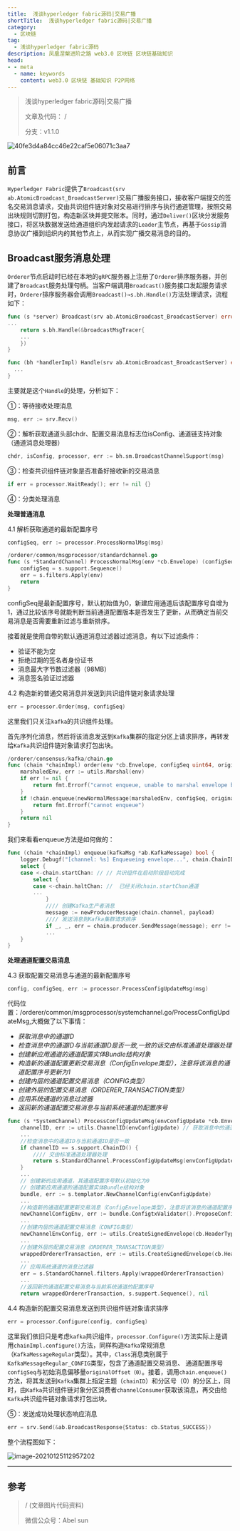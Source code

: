 ```yaml
---
title:  浅谈hyperledger fabric源码|交易广播
shortTitle:  浅谈hyperledger fabric源码|交易广播
category:
  - 区块链
tag:
  - 浅谈hyperledger fabric源码
description: 凤凰涅槃进阶之路 web3.0 区块链 区块链基础知识  
head:
- - meta
  - name: keywords
    content: web3.0 区块链 基础知识 P2P网络 
---
```

> 浅谈hyperledger fabric源码|交易广播
>
> 文章及代码： /
>
> 分支：v1.1.0

![40fe3d4a84cc46e22caf5e06071c3aa7](https://tva1.sinaimg.cn/large/008eGmZEgy1gmz2lvzbprj31ao0t6n61.jpg)

## 前言

`Hyperledger Fabric`提供了`Broadcast(srv ab.AtomicBroadcast_BroadcastServer)`交易广播服务接口，接收客户端提交的签名交易消息请求，交由共识组件链对象对交易进行排序与执行通道管理，按照交易出块规则切割打包，构造新区块并提交账本。同时，通过`Deliver()`区块分发服务接口，将区块数据发送给通道组织内发起请求的`Leader`主节点，再基于`Gossip`消息协议广播到组织内的其他节点上，从而实现广播交易消息的目的。 

## Broadcast服务消息处理

`Orderer`节点启动时已经在本地的`gRPC`服务器上注册了`Orderer`排序服务器，并创建了`Broadcast`服务处理句柄。当客户端调用`Broadcast()`服务接口发起服务请求时，`Orderer`排序服务器会调用`Broadcast()→s.bh.Handle()`方法处理请求，流程如下：

```go
func (s *server) Broadcast(srv ab.AtomicBroadcast_BroadcastServer) error {
...
	return s.bh.Handle(&broadcastMsgTracer{
	...
	})
}
```

```go
func (bh *handlerImpl) Handle(srv ab.AtomicBroadcast_BroadcastServer) error {
  ...
}
```

主要就是这个`Handle`的处理，分析如下：

①：等待接收处理消息

```go
msg, err := srv.Recv()
```

②：解析获取通道头部chdr、配置交易消息标志位isConfig、通道链支持对象（通道消息处理器）

```go
chdr, isConfig, processor, err := bh.sm.BroadcastChannelSupport(msg)
```

③：检查共识组件链对象是否准备好接收新的交易消息

```go
if err = processor.WaitReady(); err != nil {}
```

④：分类处理消息

**处理普通消息**

4.1 解析获取通道的最新配置序号

```go
configSeq, err := processor.ProcessNormalMsg(msg)
```

```go
/orderer/common/msgprocessor/standardchannel.go
func (s *StandardChannel) ProcessNormalMsg(env *cb.Envelope) (configSeq uint64, err error) {
	configSeq = s.support.Sequence()
	err = s.filters.Apply(env)
	return
}
```

configSeq是最新配置序号，默认初始值为0，新建应用通道后该配置序号自增为1，通过比较该序号就能判断当前通道配置版本是否发生了更新，从而确定当前交易消息是否需要重新过滤与重新排序。

接着就是使用自带的默认通道消息过滤器过滤消息，有以下过滤条件：

- 验证不能为空
- 拒绝过期的签名者身份证书
- 消息最大字节数过滤器（98MB）
- 消息签名验证过滤器

4.2 构造新的普通交易消息并发送到共识组件链对象请求处理

```GO
err = processor.Order(msg, configSeq) 
```

这里我们只关注`kafka`的共识组件处理。

首先序列化消息，然后将该消息发送到`Kafka`集群的指定分区上请求排序，再转发给`Kafka`共识组件链对象请求打包出块。

```go
/orderer/consensus/kafka/chain.go
func (chain *chainImpl) order(env *cb.Envelope, configSeq uint64, originalOffset int64) error {
	marshaledEnv, err := utils.Marshal(env)
	if err != nil {
		return fmt.Errorf("cannot enqueue, unable to marshal envelope because = %s", err)
	}
	if !chain.enqueue(newNormalMessage(marshaledEnv, configSeq, originalOffset)) {
		return fmt.Errorf("cannot enqueue")
	}
	return nil
}
```

我们来看看enqueue方法是如何做的：

```go
func (chain *chainImpl) enqueue(kafkaMsg *ab.KafkaMessage) bool {
	logger.Debugf("[channel: %s] Enqueueing envelope...", chain.ChainID())
	select {
	case <-chain.startChan: // // 共识组件在启动阶段启动完成
		select {
		case <-chain.haltChan: //  已经关闭chain.startChan通道
		...
			}
			//// 创建Kafka生产者消息
			message := newProducerMessage(chain.channel, payload)
			//// 发送消息到Kafka集群请求排序
			if _, _, err = chain.producer.SendMessage(message); err != nil {
			...
	}
}
```

**处理通道配置交易消息**

4.3  获取配置交易消息与通道的最新配置序号

```go
config, configSeq, err := processor.ProcessConfigUpdateMsg(msg)
```

代码位置：/orderer/common/msgprocessor/systemchannel.go/ProcessConfigUpdateMsg,大概做了以下事情：

- *获取消息中的通道ID*
- *检查消息中的通道ID与当前通道ID是否一致,一致的话交由标准通道处理器处理*
- *创建新应用通道的通道配置实体Bundle结构对象*
- *构造新的通道配置更新交易消息（ConfigEnvelope类型），注意将该消息的通道配置序号更新为1*
- *创建内层的通道配置交易消息（CONFIG类型）*
- *创建外层的配置交易消息（ORDERER_TRANSACTION类型）*
- *应用系统通道的消息过滤器*
- *返回新的通道配置交易消息与当前系统通道的配置序号*

```go
func (s *SystemChannel) ProcessConfigUpdateMsg(envConfigUpdate *cb.Envelope) (config *cb.Envelope, configSeq uint64, err error) {
	channelID, err := utils.ChannelID(envConfigUpdate) // 获取消息中的通道ID
	...
	//检查消息中的通道ID与当前通道ID是否一致
	if channelID == s.support.ChainID() {
		//// 交由标准通道处理器处理
		return s.StandardChannel.ProcessConfigUpdateMsg(envConfigUpdate)
	}
	...
	// 创建新的应用通道，其通道配置序号默认初始化为0
	// 创建新应用通道的通道配置实体Bundle结构对象
	bundle, err := s.templator.NewChannelConfig(envConfigUpdate)
	...
	//构造新的通道配置更新交易消息（ConfigEnvelope类型），注意将该消息的通道配置序号更新为1
	newChannelConfigEnv, err := bundle.ConfigtxValidator().ProposeConfigUpdate(envConfigUpdate)
	...
	//创建内层的通道配置交易消息（CONFIG类型）
	newChannelEnvConfig, err := utils.CreateSignedEnvelope(cb.HeaderType_CONFIG, channelID, s.support.Signer(), newChannelConfigEnv, msgVersion, epoch)
	...
	//创建外层的配置交易消息（ORDERER_TRANSACTION类型）
	wrappedOrdererTransaction, err := utils.CreateSignedEnvelope(cb.HeaderType_ORDERER_TRANSACTION, s.support.ChainID(), s.support.Signer(), newChannelEnvConfig, msgVersion, epoch)
	...
	// 应用系统通道的消息过滤器
	err = s.StandardChannel.filters.Apply(wrappedOrdererTransaction)
	...
	//返回新的通道配置交易消息与当前系统通道的配置序号
	return wrappedOrdererTransaction, s.support.Sequence(), nil
```

4.4 构造新的配置交易消息发送到共识组件链对象请求排序

```go
err = processor.Configure(config, configSeq)
```

这里我们依旧只是考虑`kafka`共识组件，`processor.Configure()`方法实际上是调用`chainImpl.configure()`方法，同样构造`Kafka`常规消息（`KafkaMessageRegular`类型）。其中，`Class`消息类别属于`KafkaMessageRegular_CONFIG`类型，包含了通道配置交易消息、 通道配置序号`configSeq`与初始消息偏移量`originalOffset（0）`。接着，调用`chain.enqueue()`方法，将其发送到`Kafka`集群上指定主题（`chainID`）和分区号（0）的分区上，同时，由`Kafka`共识组件链对象分区消费者`channelConsumer`获取该消息，再交由给`Kafka`共识组件链对象请求打包出块。

⑤：发送成功处理状态响应消息

```go
err = srv.Send(&ab.BroadcastResponse{Status: cb.Status_SUCCESS})
```

整个流程图如下：

![image-20210125112957202](https://tva1.sinaimg.cn/large/008eGmZEgy1gmzs6ruy53j31860u0doq.jpg)

------

## 参考 

>  / (文章图片代码资料)
>
> 微信公众号：Abel sun

